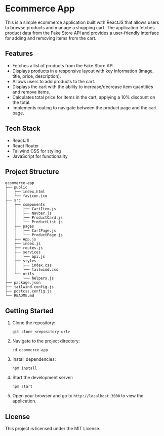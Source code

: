 # Ecommerce App

This is a simple ecommerce application built with ReactJS that allows users to browse products and manage a shopping cart. The application fetches product data from the Fake Store API and provides a user-friendly interface for adding and removing items from the cart.

## Features

- Fetches a list of products from the Fake Store API.
- Displays products in a responsive layout with key information (image, title, price, description).
- Allows users to add products to the cart.
- Displays the cart with the ability to increase/decrease item quantities and remove items.
- Calculates total price for items in the cart, applying a 10% discount on the total.
- Implements routing to navigate between the product page and the cart page.

## Tech Stack

- ReactJS
- React Router
- Tailwind CSS for styling
- JavaScript for functionality

## Project Structure

```
ecommerce-app
├── public
│   ├── index.html
│   └── favicon.ico
├── src
│   ├── components
│   │   ├── CartItem.js
│   │   ├── Navbar.js
│   │   ├── ProductCard.js
│   │   └── ProductList.js
│   ├── pages
│   │   ├── CartPage.js
│   │   └── ProductPage.js
│   ├── App.js
│   ├── index.js
│   ├── routes.js
│   ├── services
│   │   └── api.js
│   ├── styles
│   │   ├── index.css
│   │   └── tailwind.css
│   └── utils
│       └── helpers.js
├── package.json
├── tailwind.config.js
├── postcss.config.js
└── README.md
```

## Getting Started

1. Clone the repository:
   ```
   git clone <repository-url>
   ```

2. Navigate to the project directory:
   ```
   cd ecommerce-app
   ```

3. Install dependencies:
   ```
   npm install
   ```

4. Start the development server:
   ```
   npm start
   ```

5. Open your browser and go to `http://localhost:3000` to view the application.

## License

This project is licensed under the MIT License.